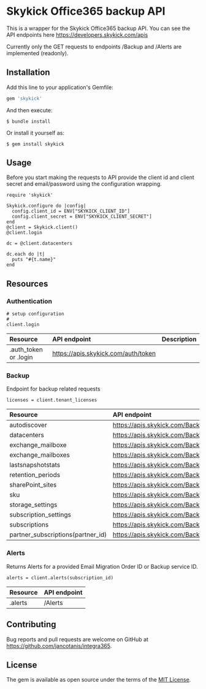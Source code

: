 # Skykick Office365 backup API

This is a wrapper for the Skykick Office365 backup API. You can see the API endpoints here https://developers.skykick.com/apis

Currently only the GET requests to endpoints /Backup and /Alerts are implemented (readonly).

## Installation

Add this line to your application's Gemfile:

```ruby
gem 'skykick'
```

And then execute:

    $ bundle install

Or install it yourself as:

    $ gem install skykick

## Usage

Before you start making the requests to API provide the client id and client secret and email/password using the configuration wrapping.

```
require 'skykick'

Skykick.configure do |config|
  config.client_id = ENV["SKYKICK_CLIENT_ID"]
  config.client_secret = ENV["SKYKICK_CLIENT_SECRET"]
end
@client = Skykick.client()
@client.login

dc = @client.datacenters

dc.each do |t|
  puts "#{t.name}"
end
```

## Resources
### Authentication
```
# setup configuration
#
client.login
```
|Resource|API endpoint|Description|
|:--|:--|:--|
|.auth_token or .login|https://apis.skykick.com/auth/token|


### Backup
Endpoint for backup related requests 
```
licenses = client.tenant_licenses
```

|Resource|API endpoint|
|:--|:--|
|autodiscover                     |https://apis.skykick.com/Backup/{id}/autodiscover                    |
|datacenters                      |https://apis.skykick.com/Backup/datacenters                          |
|exchange_mailboxe                |https://apis.skykick.com/Backup/{id}/mailboxes/{mailboxId}           |
|exchange_mailboxes               |https://apis.skykick.com/Backup/{id}/mailboxes                       |
|lastsnapshotstats                |https://apis.skykick.com/Backup/{backupServiceId}/lastsnapshotstats  |
|retention_periods                |https://apis.skykick.com/Backup/{id}/retentionperiod                 |
|sharePoint_sites                 |https://apis.skykick.com/Backup/{id}/sites                           |
|sku                              |https://apis.skykick.com/Backup/{id}/sku                             |
|storage_settings                 |https://apis.skykick.com/Backup/{id}/storagesettings                 |
|subscription_settings            |https://apis.skykick.com/Backup/{id}/subscriptionsettings            |
|subscriptions                    |https://apis.skykick.com/Backup/                                     |
|partner_subscriptions(partner_id)|https://apis.skykick.com/Backup/{partner_id}                         |


### Alerts
Returns Alerts for a provided Email Migration Order ID or Backup service ID.
```
alerts = client.alerts(subscription_id)

```

|Resource|API endpoint|
|:--|:--|
|.alerts|/Alerts|

## Contributing

Bug reports and pull requests are welcome on GitHub at https://github.com/jancotanis/integra365.

## License

The gem is available as open source under the terms of the [MIT License](https://opensource.org/licenses/MIT).
